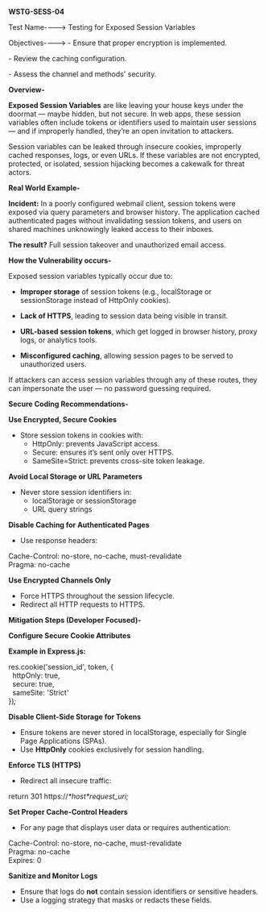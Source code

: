 **WSTG-SESS-04**

Test Name----\> Testing for Exposed Session Variables

Objectives----\> \- Ensure that proper encryption is implemented.

\- Review the caching configuration.

\- Assess the channel and methods' security.

**Overview-**

**Exposed Session Variables** are like leaving your house keys under the doormat — maybe hidden, but not secure. In web apps, these session variables often include tokens or identifiers used to maintain user sessions — and if improperly handled, they’re an open invitation to attackers.

Session variables can be leaked through insecure cookies, improperly cached responses, logs, or even URLs. If these variables are not encrypted, protected, or isolated, session hijacking becomes a cakewalk for threat actors.

**Real World Example-**

**Incident:** In a poorly configured webmail client, session tokens were exposed via query parameters and browser history. The application cached authenticated pages without invalidating session tokens, and users on shared machines unknowingly leaked access to their inboxes.

**The result?** Full session takeover and unauthorized email access.

**How the Vulnerability occurs-**

Exposed session variables typically occur due to:

* **Improper storage** of session tokens (e.g., localStorage or sessionStorage instead of HttpOnly cookies).

* **Lack of HTTPS**, leading to session data being visible in transit.

* **URL-based session tokens**, which get logged in browser history, proxy logs, or analytics tools.

* **Misconfigured caching**, allowing session pages to be served to unauthorized users.

If attackers can access session variables through any of these routes, they can impersonate the user — no password guessing required.

**Secure Coding Recommendations-**

**Use Encrypted, Secure Cookies**

* Store session tokens in cookies with:  
  * HttpOnly: prevents JavaScript access.  
  * Secure: ensures it’s sent only over HTTPS.  
  * SameSite=Strict: prevents cross-site token leakage.

**Avoid Local Storage or URL Parameters**

* Never store session identifiers in:  
  * localStorage or sessionStorage  
  * URL query strings

**Disable Caching for Authenticated Pages**

* Use response headers:

Cache\-Control: no\-store, no\-cache, must\-revalidate  
Pragma: no\-cache

**Use Encrypted Channels Only**

* Force HTTPS throughout the session lifecycle.  
* Redirect all HTTP requests to HTTPS.

**Mitigation Steps (Developer Focused)-**

**Configure Secure Cookie Attributes**

**Example in Express.js:**

res.cookie('session\_id', token, {  
  httpOnly: true,  
  secure: true,  
  sameSite: 'Strict'  
})*;*

**Disable Client-Side Storage for Tokens**

* Ensure tokens are never stored in localStorage, especially for Single Page Applications (SPAs).  
* Use **HttpOnly** cookies exclusively for session handling.

**Enforce TLS (HTTPS)**

* Redirect all insecure traffic:

return 301 https://*$*host*$*request\_uri*;*

**Set Proper Cache-Control Headers**

* For any page that displays user data or requires authentication:

Cache\-Control: no\-store, no\-cache, must\-revalidate  
Pragma: no\-cache  
Expires: 0

**Sanitize and Monitor Logs**

* Ensure that logs do **not** contain session identifiers or sensitive headers.  
* Use a logging strategy that masks or redacts these fields.

